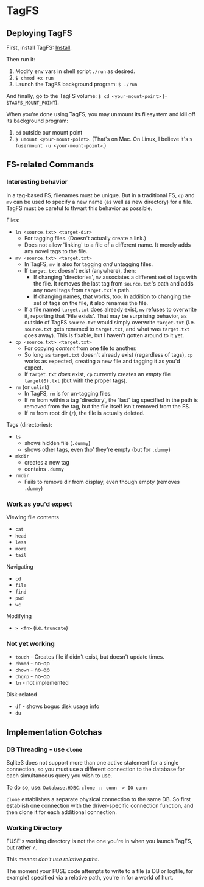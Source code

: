 
# TagFS


## Deploying TagFS

First, install TagFS: [Install](docs/Install.md).

Then run it:

1. Modify env vars in shell script `./run` as desired.
2. `$ chmod +x run`
3. Launch the TagFS background program: `$ ./run`

And finally, go to the TagFS volume: `$ cd <your-mount-point>` (=
`$TAGFS_MOUNT_POINT`).

When you're done using TagFS, you may unmount its filesystem and kill
off its background program:

1. `cd` outside our mount point
2. `$ umount <your-mount-point>`. (That's on Mac. On Linux, I believe
   it's `$ fusermount -u <your-mount-point>`.)



## FS-related Commands

### Interesting behavior

In a tag-based FS, filenames must be unique. But in a traditional FS,
`cp` and `mv` can be used to specify a new name (as well as new
directory) for a file. TagFS must be careful to thwart this behavior
as possible.


Files:
+ `ln <source.txt> <target-dir>`
  - For tagging files. (Doesn't actually create a link.)
  - Does not allow 'linking' to a file of a different name. It merely
    adds any novel tags to the file.
+ `mv <source.txt> <target.txt>`
  - In TagFS, `mv` is also for tagging *and* untagging files.
  - If `target.txt` doesn't exist (anywhere), then:
    + If changing 'directories', `mv` associates a different set of
      tags with the file. It removes the last tag from `source.txt`'s
      path and adds any novel tags from `target.txt`'s path.
	+ If changing names, that works, too. In addition to changing the
      set of tags on the file, it also renames the file.
  - If a file named `target.txt` does already exist, `mv` refuses to
    overwrite it, reporting that 'File exists'. That may be surprising
    behavior, as outside of TagFS `source.txt` would simply overwrite
    `target.txt` (i.e. `source.txt` gets renamed to `target.txt`, and
    what was `target.txt` goes away). This is fixable, but I haven't
    gotten around to it yet.
+ `cp <source.txt> <target.txt>`
  - For copying *content* from one file to another.
  - So long as `target.txt` doesn't already exist (regardless of
    tags), `cp` works as expected, creating a new file and tagging it
    as you'd expect.
  - If `target.txt` *does* exist, `cp` currently creates an *empty*
  file `target(0).txt` (but with the proper tags).
+ `rm` (or `unlink`)
  - In TagFS, `rm` is for un-tagging files.
  - If `rm` from within a tag 'directory', the 'last' tag specified in
    the path is removed from the tag, but the file itself isn't
    removed from the FS.
  - If `rm` from root dir (`/`), the file is actually deleted.


Tags (directories):
+ `ls`
  - shows hidden file (`.dummy`)
  - shows other tags, even tho' they're empty (but for `.dummy`)
+ `mkdir`
  - creates a new tag
  - contains `.dummy`
+ `rmdir`
  - Fails to remove dir from display, even though empty (removes `.dummy`)


### Work as you'd expect

Viewing file contents
+ `cat`
+ `head`
+ `less`
+ `more`
+ `tail`

Navigating
+ `cd`
+ `file`
+ `find`
+ `pwd`
+ `wc`

Modifying
+ `> <fn>` (i.e. `truncate`)


### Not yet working

+ `touch` - Creates file if didn't exist, but doesn't update times.
+ `chmod` - no-op
+ `chown` - no-op
+ `chgrp` - no-op
+ `ln` - not implemented

Disk-related
+ `df` - shows bogus disk usage info
+ `du`


## Implementation Gotchas


### DB Threading - use `clone`

Sqlite3 does not support more than one active statement for a single
connection, so you must use a different connection to the database for
each simultaneous query you wish to use.

To do so, use:
`Database.HDBC.clone :: conn -> IO conn`

`clone` establishes a separate physical connection to the same DB. So
first establish one connection with the driver-specific connection
function, and then clone it for each additional connection.



### Working Directory

FUSE's working directory is not the one you're in when you launch
TagFS, but rather `/`.

This means: *don't use relative paths*.

The moment your FUSE code attempts to write to a file (a DB or
logfile, for example) specified via a relative path, you're in for a
world of hurt.

